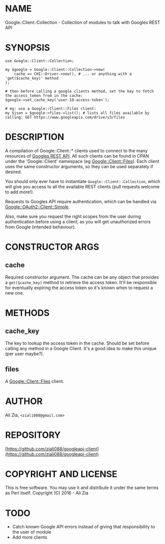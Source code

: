 # NAME

Google::Client::Collection - Collection of modules to talk with Googles REST API

# SYNOPSIS

    use Google::Client::Collection;

    my $google = Google::Client::Collection->new(
        cache => CHI::Driver->new(), # ... or anything with a 'get($cache_key)' method
    );

    # then before calling a google clients method, set the key to fetch the access_token from in the cache:
    $google->set_cache_key('user-10-access-token');

    # eg: use a Google::Client::Files client:
    my $json = $google->files->list(); # lists all files available by calling: GET https://www.googleapis.com/drive/v3/files

# DESCRIPTION

A compilation of Google::Client::\* clients used to connect to the many resources of [Googles REST API](https://developers.google.com/google-apps/products).
All such clients can be found in CPAN under the 'Google::Client' namespace (eg [Google::Client::Files](https://metacpan.org/pod/Google::Client::Files)).
Each client uses the same constructor arguments, so they can be used separately if desired.

You should only ever have to instantiate `Google::Client::Collection`, which will give you access to all the available REST clients (pull requests welcome to add more!).

Requests to Googles API require authentication, which can be handled via [Google::OAuth2::Client::Simple](https://metacpan.org/pod/Google::OAuth2::Client::Simple).

Also, make sure you request the right scopes from the user during authentication before using a client, as you will get unauthorized errors from Google (intended behaviour).

# CONSTRUCTOR ARGS

## cache

Required constructor argument. The cache can be any object
that provides a `get($cache_key)` method to retrieve
the access token. It'll be responsible for eventually
expiring the access token so it's known when to
request a new one.

# METHODS

## cache\_key

The key to lookup the access token in the cache. Should be set
before calling any method in a Google Client. It's a good
idea to make this unique (per user maybe?).

## files

A [Google::Client::Files](https://metacpan.org/pod/Google::Client::Files) client.

# AUTHOR

Ali Zia, `<ziali088@gmail.com>`

# REPOSITORY

[https://github.com/ziali088/googleapi-client](https://github.com/ziali088/googleapi-client)

# COPYRIGHT AND LICENSE

This is free software. You may use it and distribute it under the same terms as Perl itself.
Copyright (C) 2016 - Ali Zia

# TODO

- Catch known Google API errors instead of giving that responsibility to the user of module
- Add more clients
